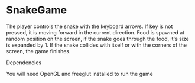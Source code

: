 # SnakeGame

The player controls the snake with the keyboard arrows. If key is not pressed, it is moving forward in the current direction. Food is spawned at random position on the screen, if the snake goes through the food, it's size is expanded by 1. If the snake collides with itself or with the corners of the screen, the game finishes.


Dependencies 

You will need OpenGL and freeglut installed to run the game

